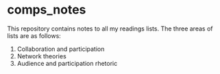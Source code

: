# comps_notes
This repository contains notes to all my readings lists. 
The three areas of lists are as follows:
1. Collaboration and participation
1. Network theories
1. Audience and participation rhetoric
